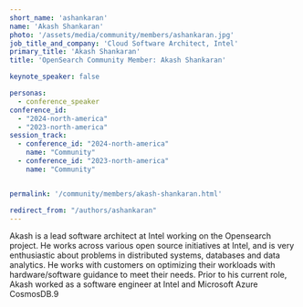 ```yaml
---
short_name: 'ashankaran'
name: 'Akash Shankaran'
photo: '/assets/media/community/members/ashankaran.jpg'
job_title_and_company: 'Cloud Software Architect, Intel'
primary_title: 'Akash Shankaran'
title: 'OpenSearch Community Member: Akash Shankaran'

keynote_speaker: false

personas:
  - conference_speaker
conference_id:
  - "2024-north-america"
  - "2023-north-america"
session_track: 
  - conference_id: "2024-north-america"
    name: "Community"
  - conference_id: "2023-north-america"
    name: "Community"


permalink: '/community/members/akash-shankaran.html'

redirect_from: "/authors/ashankaran"
---
```

Akash is a lead software architect at Intel working on the Opensearch project. He works across various open source initiatives at Intel, and is very enthusiastic about problems in distributed systems, databases and data analytics. He works with customers on optimizing their workloads with hardware/software guidance to meet their needs. Prior to his current role, Akash worked as a software engineer at Intel and Microsoft Azure CosmosDB.9